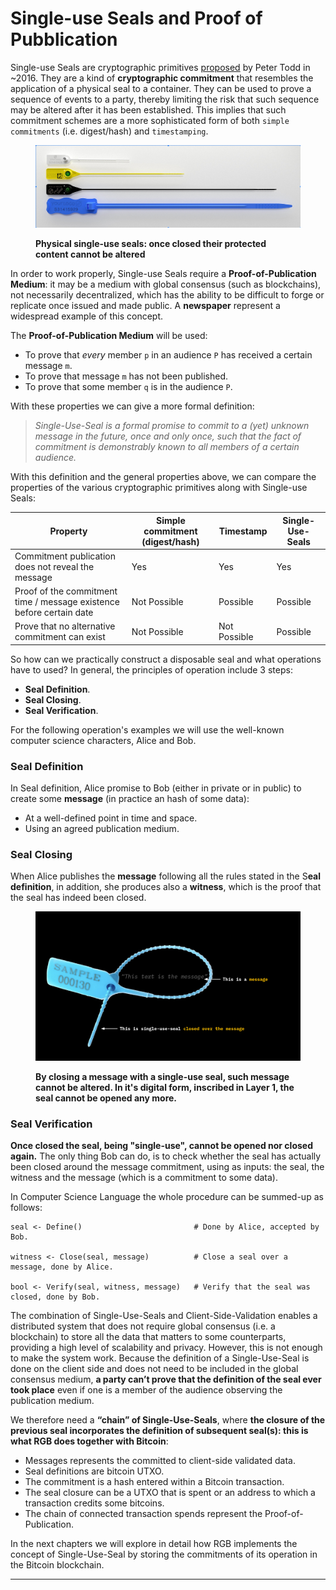 # Single-use Seals and Proof of Pubblication

Single-use Seals are cryptographic primitives [proposed](https://petertodd.org/2016/commitments-and-single-use-seals) by Peter Todd in \~2016. They are a kind of **cryptographic commitment** that resembles the application of a physical seal to a container. They can be used to prove a sequence of events to a party, thereby limiting the risk that such sequence may be altered after it has been established. This implies that such commitment schemes are a more sophisticated form of both `simple commitments` (i.e. digest/hash) and `timestamping`.

<figure><img src="../.gitbook/assets/physical-single-use-seals.png" alt=""><figcaption><p><strong>Physical single-use seals: once closed their protected content cannot be altered</strong></p></figcaption></figure>

In order to work properly, Single-use Seals require a **Proof-of-Publication Medium**: it may be a medium with global consensus (such as blockchains), not necessarily decentralized, which has the ability to be difficult to forge or replicate once issued and made public. A **newspaper** represent a widespread example of this concept.

The **Proof-of-Publication Medium** will be used:

* To prove that _every_ member `p` in an audience `P` has received a certain message `m`.
* To prove that message `m` has not been published.
* To prove that some member `q` is in the audience `P`.

With these properties we can give a more formal definition:

> _Single-Use-Seal is a formal promise to commit to a (yet) unknown message in the future, once and only once, such that the fact of commitment is demonstrably known to all members of a certain audience._

With this definition and the general properties above, we can compare the properties of the various cryptographic primitives along with Single-use Seals:

| Property                                                             | Simple commitment (digest/hash) | Timestamp    | Single-Use-Seals |
| -------------------------------------------------------------------- | ------------------------------- | ------------ | ---------------- |
| Commitment publication does not reveal the message                   | Yes                             | Yes          | Yes              |
| Proof of the commitment time / message existence before certain date | Not Possible                    | Possible     | Possible         |
| Prove that no alternative commitment can exist                       | Not Possible                    | Not Possible | Possible         |

So how can we practically construct a disposable seal and what operations have to used? In general, the principles of operation include 3 steps:

* **Seal Definition**.
* **Seal Closing**.
* **Seal Verification**.

For the following operation's examples we will use the well-known computer science characters, Alice and Bob.

### **Seal Definition**

In Seal definition, Alice promise to Bob (either in private or in public) to create some **message** (in practice an hash of some data):

* At a well-defined point in time and space.
* Using an agreed publication medium.

### **Seal Closing**

When Alice publishes the **message** following all the rules stated in the S**eal definition**, in addition, she produces also a **witness**, which is the proof that the seal has indeed been closed.

<figure><img src="../.gitbook/assets/closed-single-use-seal.png" alt=""><figcaption><p><strong>By closing a message with a single-use seal, such message cannot be altered. In it's digital form, inscribed in Layer 1, the seal cannot be opened any more.</strong></p></figcaption></figure>

### **Seal Verification**

**Once closed the seal, being "single-use", cannot be opened nor closed again.** The only thing Bob can do, is to check whether the seal has actually been closed around the message commitment, using as inputs: the seal, the witness and the message (which is a commitment to some data).

In Computer Science Language the whole procedure can be summed-up as follows:

```
seal <- Define()                         # Done by Alice, accepted by Bob.

witness <- Close(seal, message)          # Close a seal over a message, done by Alice.

bool <- Verify(seal, witness, message)   # Verify that the seal was closed, done by Bob.
```

The combination of Single-Use-Seals and Client-Side-Validation enables a distributed system that does not require global consensus (i.e. a blockchain) to store all the data that matters to some counterparts, providing a high level of scalability and privacy. However, this is not enough to make the system work. Because the definition of a Single-Use-Seal is done on the client side and does not need to be included in the global consensus medium, **a party can’t prove that the definition of the seal ever took place** even if one is a member of the audience observing the publication medium.

We therefore need a **“chain” of Single-Use-Seals**, where **the closure of the previous seal incorporates the definition of subsequent seal(s): this is what RGB does together with Bitcoin**:

* Messages represents the committed to client-side validated data.
* Seal definitions are bitcoin UTXO.
* The commitment is a hash entered within a Bitcoin transaction.
* The seal closure can be a UTXO that is spent or an address to which a transaction credits some bitcoins.
* The chain of connected transaction spends represent the Proof-of-Publication.

In the next chapters we will explore in detail how RGB implements the concept of Single-Use-Seal by storing the commitments of its operation in the Bitcoin blockchain.

***
